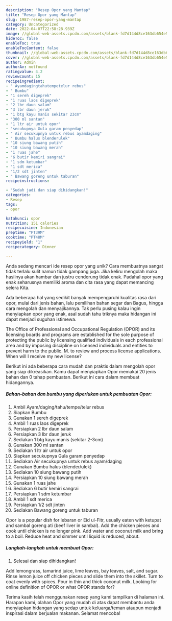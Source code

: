 ```yaml
---
description: "Resep Opor yang Mantap"
title: "Resep Opor yang Mantap"
slug: 1987-resep-opor-yang-mantap
category: Uncategorized
date: 2022-04-07T22:58:28.939Z
image: //global-web-assets.cpcdn.com/assets/blank-fd7d144d8ce163db654e5a02c40b08a2775adb7897d16e4062681dc7e1b2800f.png
hideToc: false
enableToc: true
enableTocContent: false
thumbnail: //global-web-assets.cpcdn.com/assets/blank-fd7d144d8ce163db654e5a02c40b08a2775adb7897d16e4062681dc7e1b2800f.png
cover: //global-web-assets.cpcdn.com/assets/blank-fd7d144d8ce163db654e5a02c40b08a2775adb7897d16e4062681dc7e1b2800f.png
author: Admin
authorAv: notfound
ratingvalue: 4.2
reviewcount: 15
recipeingredient:
- " Ayamdagingtahutempetelur rebus"
- " Bumbu"
- "1 sereh digeprek"
- "1 ruas laos digeprek"
- "2 lbr daun salam"
- "3 lbr daun jeruk"
- "1 btg kayu manis sekitar 23cm"
- "300 ml santan"
- "1 ltr air untuk opor"
- "secukupnya Gula garam penyedap"
- " Air secukupnya untuk rebus ayamdaging"
- " Bumbu halus blenderulek"
- "10 siung bawang putih"
- "10 siung bawang merah"
- "1 ruas jahe"
- "6 butir kemiri sangrai"
- "1 sdm ketumbar"
- "1 sdt merica"
- "1/2 sdt jinten"
- " Bawang goreng untuk taburan"
recipeinstructions:

- "Sudah jadi dan siap dihidangkan!"
categories:
- Resep
tags:
- opor

katakunci: opor 
nutrition: 151 calories
recipecuisine: Indonesian
preptime: "PT39M"
cooktime: "PT48M"
recipeyield: "1"
recipecategory: Dinner

---
```





Anda sedang mencari ide resep opor yang unik? Cara membuatnya sangat tidak terlalu sulit namun tidak gampang juga. Jika keliru mengolah maka hasilnya akan hambar dan justru cenderung tidak enak. Padahal opor yang enak seharusnya memiliki aroma dan cita rasa yang dapat memancing selera Kita.





Ada beberapa hal yang sedikit banyak mempengaruhi kualitas rasa dari opor, mulai dari jenis bahan, lalu pemilihan bahan segar dan Bagus, hingga cara mengolah dan menyajikannya. Tak perlu pusing kalau ingin menyiapkan opor yang enak,      asal sudah tahu triknya maka hidangan ini dapat menjadi suguhan istimewa.














The Office of Professional and Occupational Regulation (OPOR) and its licensing boards and programs are established for the sole purpose of protecting the public by licensing qualified individuals in each professional area and by imposing discipline on licensed individuals and entities to prevent harm to the public. M. to review and process license applications. When will I receive my new license?






Berikut ini ada beberapa cara mudah dan praktis dalam mengolah opor yang siap dikreasikan. Kamu dapat menyiapkan Opor memakai 20 jenis bahan dan 0 tahap pembuatan. Berikut ini cara dalam membuat hidangannya.

<!--inarticleads1-->

##### Bahan-bahan dan bumbu yang diperlukan untuk pembuatan Opor:

1. Ambil  Ayam/daging/tahu/tempe/telur rebus
1. Siapkan  Bumbu
1. Gunakan 1 sereh digeprek
1. Ambil 1 ruas laos digeprek
1. Persiapkan 2 lbr daun salam
1. Persiapkan 3 lbr daun jeruk
1. Sediakan 1 btg kayu manis (sekitar 2-3cm)
1. Gunakan 300 ml santan
1. Sediakan 1 ltr air untuk opor
1. Siapkan secukupnya Gula garam penyedap
1. Sediakan  Air secukupnya untuk rebus ayam/daging
1. Gunakan  Bumbu halus (blender/ulek)
1. Sediakan 10 siung bawang putih
1. Persiapkan 10 siung bawang merah
1. Gunakan 1 ruas jahe
1. Sediakan 6 butir kemiri sangrai
1. Persiapkan 1 sdm ketumbar
1. Ambil 1 sdt merica
1. Persiapkan 1/2 sdt jinten
1. Sediakan  Bawang goreng untuk taburan


Opor is a popular dish for lebaran or Eid ul-Fitr, usually eaten with ketupat and sambal goreng ati (beef liver in sambal). Add the chicken pieces and cook until chicken is no longer pink. Add water and coconut milk and bring to a boil. Reduce heat and simmer until liquid is reduced, about. 

<!--inarticleads2-->

##### Langkah-langkah untuk membuat Opor:


1. Selesai dan siap dihidangkan!

Add lemongrass, tamarind juice, lime leaves, bay leaves, salt, and sugar. Rinse lemon juice off chicken pieces and slide them into the skillet. Turn to coat evenly with spices. Pour in thin and thick coconut milk. Looking for online definition of OPOR or what OPOR stands for? 

Terima kasih telah menggunakan resep yang kami tampilkan di halaman ini. Harapan kami, olahan Opor yang mudah di atas dapat membantu anda menyiapkan hidangan yang sedap untuk keluarga/teman ataupun menjadi inspirasi dalam berjualan makanan. Selamat mencoba!
